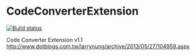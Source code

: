 CodeConverterExtension
======================
[![Build status](https://ci.appveyor.com/api/projects/status/dqm117mx1wmtri0s?svg=true)](https://ci.appveyor.com/project/larrynung/codeconverterextension)

Code Converter Extension v1.1
http://www.dotblogs.com.tw/larrynung/archive/2013/05/27/104959.aspx
